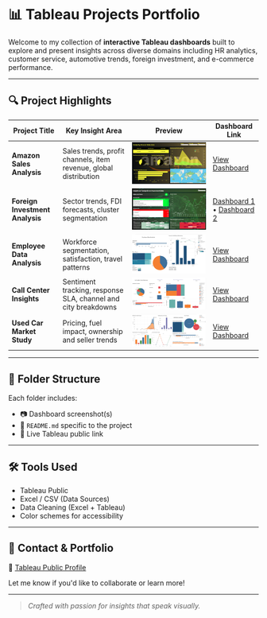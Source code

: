 # 📊 Tableau Projects Portfolio

Welcome to my collection of **interactive Tableau dashboards** built to explore and present insights across diverse domains including HR analytics, customer service, automotive trends, foreign investment, and e-commerce performance.

---

## 🔍 Project Highlights

| Project Title | Key Insight Area | Preview | Dashboard Link |
|---------------|------------------|---------|----------------|
| **Amazon Sales Analysis** | Sales trends, profit channels, item revenue, global distribution | ![Amazon](Amazon_sales/Amazon_sales.JPG) | [View Dashboard](https://public.tableau.com/app/profile/darshan.lakhankiya/viz/AnalyzingAmazonSalesdata_17494105916340/AnalyzingAmazonSalesdata) |
| **Foreign Investment Analysis** | Sector trends, FDI forecasts, cluster segmentation | ![FDI](Foreign_Investment_Analysis/Investmenttrend_1.JPG) | [Dashboard 1](https://public.tableau.com/app/profile/darshan.lakhankiya/viz/ForeignDirectInvestmentAnalytics_17494108627330/Dashboard1) • [Dashboard 2](https://public.tableau.com/app/profile/darshan.lakhankiya/viz/ForeignDirectInvestmentAnalytics_17494108627330/Dashboard2) |
| **Employee Data Analysis** | Workforce segmentation, satisfaction, travel patterns | ![Employee](Employee_Trend/Employee_trend.JPG) | [View Dashboard](https://public.tableau.com/app/profile/darshan.lakhankiya/viz/AnalyzingEmployeeTrends_17494120873740/Dashboard1) |
| **Call Center Insights** | Sentiment tracking, response SLA, channel and city breakdowns | ![Call](Call_center_analysis/Call_Center.JPG) | [View Dashboard](https://public.tableau.com/app/profile/darshan.lakhankiya/viz/CallCenter_DataAnalysis_17494122924960/Dashboard1) |
| **Used Car Market Study** | Pricing, fuel impact, ownership and seller trends | ![Cars](Trend_in_Automative/Automative_trend.JPG) | [View Dashboard](https://public.tableau.com/app/profile/darshan.lakhankiya/viz/ExploringTrendsintheAutomotiveIndustry_17494124918290/Dashboard1) |

---

## 📁 Folder Structure

Each folder includes:
- 📷 Dashboard screenshot(s)
- 📄 `README.md` specific to the project
- 🔗 Live Tableau public link

---

## 🛠️ Tools Used
- Tableau Public
- Excel / CSV (Data Sources)
- Data Cleaning (Excel + Tableau)
- Color schemes for accessibility

---

## 🚀 Contact & Portfolio
🔗 [Tableau Public Profile](https://public.tableau.com/app/profile/darshan.lakhankiya)

Let me know if you'd like to collaborate or learn more!

---

> *Crafted with passion for insights that speak visually.*


